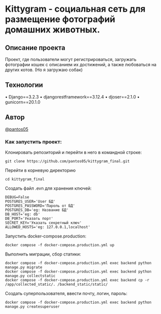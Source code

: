 # Kittygram - социальная сеть для размещение фотографий домашних животных.

## Описание проекта
Проект, где пользователи могут регистрироваться, загружать фотографии кошек с описанием их достижений, а также любоваться на других котов. (Но я загружаю собак)

## Технологии
•	Django==3.2.3
•	djangorestframework==3.12.4
•	djoser==2.1.0
•	gunicorn==20.1.0


## Автор
[@pantos05](https://github.com/pantos05)

### Как запустить проект:

Клонировать репозиторий и перейти в него в командной строке:

```
git clone https://github.com/pantos05/kittygram_final.git 
```

Перейти в корневую директорию
```
cd kittygram_final
```

Создать файл .evn для хранения ключей:

```
DEBUG=False
POSTGRES_USER='User БД'
POSTGRES_PASSWORD='Пароль от БД'
POSTGRES_DB='eg: Название БД'
DB_HOST='eg: db'
DB_PORT='Указать порт'
SECRET_KEY='Указать секретный ключ'
ALLOWED_HOSTS='eg: 127.0.0.1,localhost'
```

Запустить docker-compose.production:

```
docker compose -f docker-compose.production.yml up
```

Выполнить миграции, сбор статики:

```
docker compose -f docker-compose.production.yml exec backend python manage.py migrate
docker compose -f docker-compose.production.yml exec backend python manage.py collectstatic
docker compose -f docker-compose.production.yml exec backend cp -r /app/collected_static/. /backend_static/static/

```

Создать суперпользователя, ввести почту, логин, пароль:

```
docker compose -f docker-compose.production.yml exec backend python manage.py createsuperuser
```